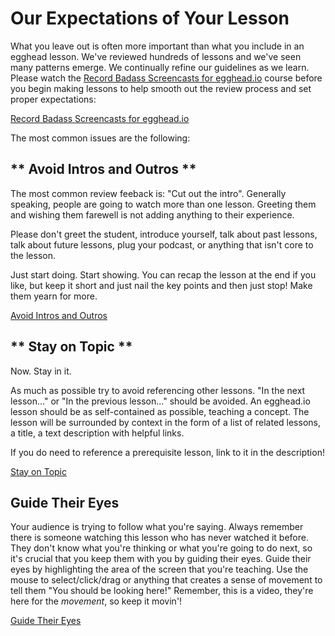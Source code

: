 # Our Expectations of Your Lesson
What you leave out is often more important than what you include in an egghead lesson. We've reviewed hundreds
of lessons and we've seen many patterns emerge. We continually refine our guidelines as we learn.
Please watch the [Record Badass Screencasts for egghead.io](https://egghead.io/courses/record-badass-screencasts-for-egghead-io) course before you begin making lessons to help smooth out the review process and set proper expectations:

[Record Badass Screencasts for egghead.io](https://egghead.io/courses/record-badass-screencasts-for-egghead-io)


The most common issues are the following:


## ** Avoid Intros and Outros **

The most common review feeback is: "Cut out the intro". Generally speaking, people are going to watch more than one lesson. Greeting them and wishing them farewell is not adding anything to their experience.

Please don't greet the student, introduce yourself, talk about past lessons, talk about future lessons, plug your podcast, or anything that isn't core to the lesson.

Just start doing. Start showing. You can recap the lesson at the end if you like, but keep it short and just nail the key points and then just stop! Make them yearn for more.

[Avoid Intros and Outros](https://egghead.io/lessons/tools-avoid-intros-and-outros?play=true)

## ** Stay on Topic **

Now. Stay in it.

As much as possible try to avoid referencing other lessons. "In the next lesson..." or "In the previous lesson..." should be avoided. An egghead.io lesson should be as self-contained as possible, teaching a concept. The lesson will be surrounded by context in the form of a list of related lessons, a title, a text description with helpful links.

If you do need to reference a prerequisite lesson, link to it in the description!

[Stay on Topic](https://egghead.io/lessons/tools-stay-on-topic?play=true)

## Guide Their Eyes

Your audience is trying to follow what you're saying. Always remember there is someone watching
this lesson who has never watched it before. They don't know what you're thinking or what you're going
to do next, so it's crucial that you keep them with you by guiding their eyes. Guide their eyes by
highlighting the area of the screen that you're teaching. Use the mouse to select/click/drag or anything
that creates a sense of movement to tell them "You should be looking here!" Remember, this is a video,
they're here for the _movement_, so keep it movin'!

[Guide Their Eyes](https://egghead.io/lessons/tools-guide-their-eyes?play=true)